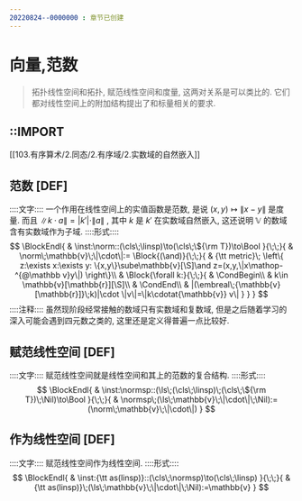 ```yaml
---
20220824--0000000 : 章节已创建
---
```

# 向量,范数
> 拓扑线性空间和拓扑, 赋范线性空间和度量, 这两对关系是可以类比的. 
> 它们都对线性空间上的附加结构提出了和标量相关的要求. 
## ::IMPORT
[[103.有序算术/2.同态/2.有序域/2.实数域的自然嵌入]]
## 范数 [DEF]
::::文字::::
一个作用在线性空间上的实值函数是范数, 是说 $(x,y)\mapsto\|x-y\|$ 是度量. 
而且 $\|k\cdot a\|=|k'|\cdot \|a\|$ , 其中 $k$ 是 $k'$ 在实数域自然嵌入, 这还说明 ${\mathbb V}$ 的数域含有实数域作为子域. 
::::形式::::
$$
\BlockEndl{
    & \inst:\norm::(\cls\;\linsp)\to(\cls\;\${\rm T})\to\Bool
}{\;\;}{
    & \norm\;\mathbb{v}\;\|\cdot\|:=
    \Block{(\and)}{\;\;}{
        & {\tt metric}\;
            \left\{
                z:\exists x:\exists y:
                \{x,y\}\sube\mathbb{v}[\S]\and z=(x,y,\|x\mathop-^{@\mathbb v}y\|)
            \right\}\\
        & \Block{\forall k:}{\;\;}{
            & \CondBegin\\
            & k\in \mathbb{v}[\mathbb{r}][\S]\\
            & \CondEnd\\
            & |(\embreal\;{\mathbb{v}[\mathbb{r}]}\;k)|\cdot \|v\|=\|k\cdotat{\mathbb{v}} v\|
        }
    }
}
$$
::::注释::::
虽然现阶段经常接触的数域只有实数域和复数域, 但是之后随着学习的深入可能会遇到四元数之类的, 这里还是定义得普遍一点比较好. 

## 赋范线性空间 [DEF]
::::文字::::
赋范线性空间就是线性空间和其上的范数的复合结构. 
::::形式::::
$$
\BlockEndl{
    & \inst:\normsp::(\ls\;(\cls\;\linsp)\;(\cls\;\${\rm T})\;\Nil)\to\Bool
}{\;\;}{
    & \normsp\;(\ls\;\mathbb{v}\;\|\cdot\|\;\Nil):=(\norm\;\mathbb{v}\;\|\cdot\|)
}
$$

## 作为线性空间 [DEF]
::::文字::::
赋范线性空间作为线性空间. 
::::形式::::
$$
\BlockEndl{
    & \inst:{\tt as(linsp)}::(\cls\;\normsp)\to(\cls\;\linsp)
}{\;\;}{
    & {\tt as(linsp)}\;(\ls\;\mathbb{v}\;\|\cdot\|\;\Nil):=\mathbb{v}
}
$$
